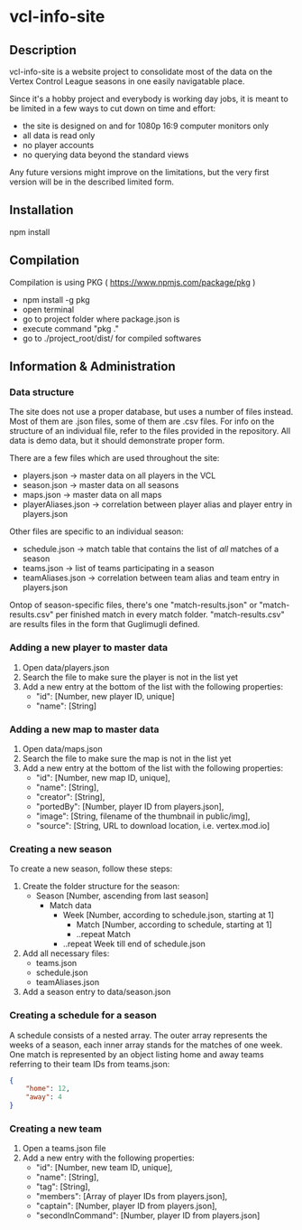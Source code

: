 # vcl-info-site

## Description
vcl-info-site is a website project to consolidate most of the data on the Vertex Control League seasons in one easily navigatable place.

Since it's a hobby project and everybody is working day jobs, it is meant to be limited in a few ways to cut down on time and effort:
- the site is designed on and for 1080p 16:9 computer monitors only
- all data is read only
- no player accounts
- no querying data beyond the standard views

Any future versions might improve on the limitations, but the very first version will be in the described limited form.

## Installation
npm install

## Compilation
Compilation is using PKG ( https://www.npmjs.com/package/pkg )
* npm install -g pkg
* open terminal
* go to project folder where package.json is
* execute command "pkg ."
* go to ./project_root/dist/ for compiled softwares

## Information & Administration
### Data structure
The site does not use a proper database, but uses a number of files instead. Most of them are .json files, some of them are .csv files.
For info on the structure of an individual file, refer to the files provided in the repository. All data is demo data, but it should demonstrate proper form.

There are a few files which are used throughout the site:
- players.json -> master data on all players in the VCL
- season.json -> master data on all seasons
- maps.json -> master data on all maps
- playerAliases.json -> correlation between player alias and player entry in players.json

Other files are specific to an individual season:
- schedule.json -> match table that contains the list of _all_ matches of a season
- teams.json -> list of teams participating in a season
- teamAliases.json -> correlation between team alias and team entry in players.json

Ontop of season-specific files, there's one "match-results.json" or "match-results.csv" per finished match in every match folder.
"match-results.csv" are results files in the form that Guglimugli defined.

### Adding a new player to master data
1. Open data/players.json
2. Search the file to make sure the player is not in the list yet
3. Add a new entry at the bottom of the list with the following properties:
    - "id": [Number, new player ID, unique]
    - "name": [String]

### Adding a new map to master data
1. Open data/maps.json
2. Search the file to make sure the map is not in the list yet
3. Add a new entry at the bottom of the list with the following properties:
    - "id": [Number, new map ID, unique],
    - "name": [String],
    - "creator": [String],
    - "portedBy": [Number, player ID from players.json],
    - "image": [String, filename of the thumbnail in public/img],
    - "source": [String, URL to download location, i.e. vertex.mod.io]

### Creating a new season
To create a new season, follow these steps:

1. Create the folder structure for the season:
    - Season [Number, ascending from last season]
        - Match data
            - Week [Number, according to schedule.json, starting at 1]
                - Match [Number, according to schedule, starting at 1]
                - ..repeat Match
            - ..repeat Week till end of schedule.json
2. Add all necessary files:
    - teams.json
    - schedule.json
    - teamAliases.json
3. Add a season entry to data/season.json

### Creating a schedule for a season
A schedule consists of a nested array. The outer array represents the weeks of a season, each inner array stands for the matches of one week.
One match is represented by an object listing home and away teams referring to their team IDs from teams.json:
```json
{
    "home": 12,
    "away": 4
}
```

### Creating a new team
1. Open a teams.json file
2. Add a new entry with the following properties:
    - "id": [Number, new team ID, unique],
    - "name": [String],
    - "tag": [String],
    - "members": [Array of player IDs from players.json],
    - "captain": [Number, player ID from players.json],
    - "secondInCommand": [Number, player ID from players.json]
